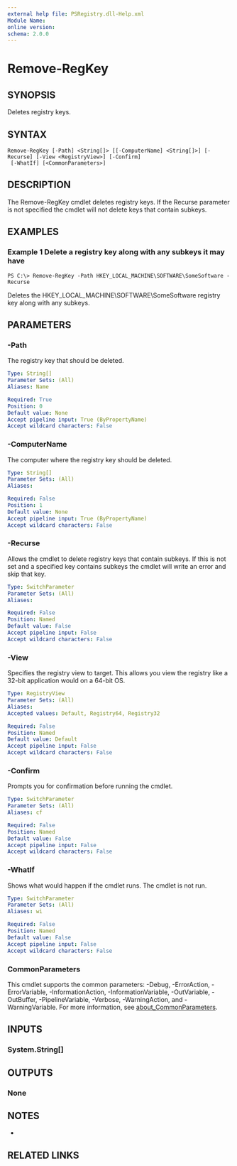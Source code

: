 ```yaml
---
external help file: PSRegistry.dll-Help.xml
Module Name:
online version:
schema: 2.0.0
---
```


# Remove-RegKey

## SYNOPSIS
Deletes registry keys.

## SYNTAX

```
Remove-RegKey [-Path] <String[]> [[-ComputerName] <String[]>] [-Recurse] [-View <RegistryView>] [-Confirm]
 [-WhatIf] [<CommonParameters>]
```

## DESCRIPTION
The Remove-RegKey cmdlet deletes registry keys.
If the Recurse parameter is not specified the cmdlet will not delete keys that contain subkeys.

## EXAMPLES

### Example 1 Delete a registry key along with any subkeys it may have
```
PS C:\> Remove-RegKey -Path HKEY_LOCAL_MACHINE\SOFTWARE\SomeSoftware -Recurse
```

Deletes the HKEY_LOCAL_MACHINE\SOFTWARE\SomeSoftware registry key along with any subkeys.

## PARAMETERS

### -Path
The registry key that should be deleted.

```yaml
Type: String[]
Parameter Sets: (All)
Aliases: Name

Required: True
Position: 0
Default value: None
Accept pipeline input: True (ByPropertyName)
Accept wildcard characters: False
```

### -ComputerName
The computer where the registry key should be deleted.

```yaml
Type: String[]
Parameter Sets: (All)
Aliases:

Required: False
Position: 1
Default value: None
Accept pipeline input: True (ByPropertyName)
Accept wildcard characters: False
```

### -Recurse
Allows the cmdlet to delete registry keys that contain subkeys.
If this is not set and a specified key contains subkeys the cmdlet will write an error and skip that key.

```yaml
Type: SwitchParameter
Parameter Sets: (All)
Aliases:

Required: False
Position: Named
Default value: False
Accept pipeline input: False
Accept wildcard characters: False
```

### -View
Specifies the registry view to target.
This allows you view the registry like a 32-bit application would on a 64-bit OS.

```yaml
Type: RegistryView
Parameter Sets: (All)
Aliases:
Accepted values: Default, Registry64, Registry32

Required: False
Position: Named
Default value: Default
Accept pipeline input: False
Accept wildcard characters: False
```

### -Confirm
Prompts you for confirmation before running the cmdlet.

```yaml
Type: SwitchParameter
Parameter Sets: (All)
Aliases: cf

Required: False
Position: Named
Default value: False
Accept pipeline input: False
Accept wildcard characters: False
```

### -WhatIf
Shows what would happen if the cmdlet runs.
The cmdlet is not run.

```yaml
Type: SwitchParameter
Parameter Sets: (All)
Aliases: wi

Required: False
Position: Named
Default value: False
Accept pipeline input: False
Accept wildcard characters: False
```

### CommonParameters
This cmdlet supports the common parameters: -Debug, -ErrorAction, -ErrorVariable, -InformationAction, -InformationVariable, -OutVariable, -OutBuffer, -PipelineVariable, -Verbose, -WarningAction, and -WarningVariable. For more information, see [about_CommonParameters](http://go.microsoft.com/fwlink/?LinkID=113216).

## INPUTS

### System.String[]
## OUTPUTS

### None
## NOTES
*

## RELATED LINKS
